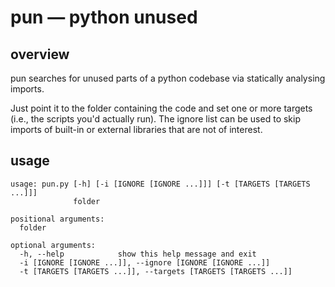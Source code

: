 # pun — python unused

## overview

pun searches for unused parts of a python codebase via statically analysing imports.

Just point it to the folder containing the code and set one or more targets (i.e., the scripts you'd actually run). The ignore list can be used to skip imports of built-in or external libraries that are not of interest.

## usage

```
usage: pun.py [-h] [-i [IGNORE [IGNORE ...]]] [-t [TARGETS [TARGETS ...]]]
              folder

positional arguments:
  folder

optional arguments:
  -h, --help            show this help message and exit
  -i [IGNORE [IGNORE ...]], --ignore [IGNORE [IGNORE ...]]
  -t [TARGETS [TARGETS ...]], --targets [TARGETS [TARGETS ...]]
```

